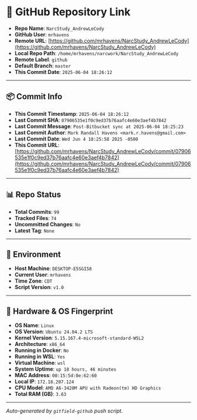 # 🔗 GitHub Repository Link

- **Repo Name**: `NarcStudy_AndrewLeCody`
- **GitHub User**: `mrhavens`
- **Remote URL**: [https://github.com/mrhavens/NarcStudy_AndrewLeCody](https://github.com/mrhavens/NarcStudy_AndrewLeCody)
- **Local Repo Path**: `/home/mrhavens/narcwork/NarcStudy_AndrewLeCody`
- **Remote Label**: `github`
- **Default Branch**: `master`
- **This Commit Date**: `2025-06-04 18:26:12`

---

## 📦 Commit Info

- **This Commit Timestamp**: `2025-06-04 18:26:12`
- **Last Commit SHA**: `07906535e1f0c9ed37b76aafc4e60e3aef4b7842`
- **Last Commit Message**: `Post-Bitbucket sync at 2025-06-04 18:25:23`
- **Last Commit Author**: `Mark Randall Havens <mark.r.havens@gmail.com>`
- **Last Commit Date**: `Wed Jun 4 18:25:58 2025 -0500`
- **This Commit URL**: [https://github.com/mrhavens/NarcStudy_AndrewLeCody/commit/07906535e1f0c9ed37b76aafc4e60e3aef4b7842](https://github.com/mrhavens/NarcStudy_AndrewLeCody/commit/07906535e1f0c9ed37b76aafc4e60e3aef4b7842)

---

## 📊 Repo Status

- **Total Commits**: `99`
- **Tracked Files**: `74`
- **Uncommitted Changes**: `No`
- **Latest Tag**: `None`

---

## 🧭 Environment

- **Host Machine**: `DESKTOP-E5SGI58`
- **Current User**: `mrhavens`
- **Time Zone**: `CDT`
- **Script Version**: `v1.0`

---

## 🧬 Hardware & OS Fingerprint

- **OS Name**: `Linux`
- **OS Version**: `Ubuntu 24.04.2 LTS`
- **Kernel Version**: `5.15.167.4-microsoft-standard-WSL2`
- **Architecture**: `x86_64`
- **Running in Docker**: `No`
- **Running in WSL**: `Yes`
- **Virtual Machine**: `wsl`
- **System Uptime**: `up 18 hours, 46 minutes`
- **MAC Address**: `00:15:5d:0e:62:60`
- **Local IP**: `172.18.207.124`
- **CPU Model**: `AMD A6-3420M APU with Radeon(tm) HD Graphics`
- **Total RAM (GB)**: `3.63`

---

_Auto-generated by `gitfield-github` push script._
